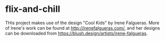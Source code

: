 # flix-and-chill


THis project makes use of the design "Cool Kids" by Irene Falgueras. More of Irene's work can be found at http://irenefalgueras.com/, and her designs can be downloaded from https://blush.design/artists/irene-falgueras.
